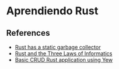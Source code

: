 # Aprendiendo Rust

## References

- [Rust has a static garbage collector](https://words.steveklabnik.com/borrow-checking-escape-analysis-and-the-generational-hypothesis)
- [Rust and the Three Laws of Informatics](https://blog.usejournal.com/rust-and-the-three-laws-of-informatics-4324062b322b)
- [Basic CRUD Rust application using Yew](https://github.com/joselo/rust-crud)




